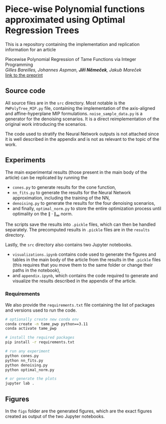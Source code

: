 # Piece-wise Polynomial functions approximated using Optimal Regression Trees

This is a repository containing the implementation and replication information for an article

Piecewise Polynomial Regression of Tame Functions via Integer Programming \
_Gilles Bareilles, Johannes Aspman, **Jiří Němeček**, Jakub Mareček_ \
[link to the preprint](https://arxiv.org/abs/2311.13544)

## Source code

All source files are in the `src` directory. Most notable is the `PWPolyTree_MIP.py` file, containing the implementation of the axis-aligned and affine-hyperplane MIP formulations.
`noise_sample_data.py` is a generator for the denoising scenarios. It is a direct reimplementation of the original work introducing the scenarios.

The code used to stratify the Neural Network outputs is not attached since it is well described in the appendix and is not as relevant to the topic of the work.

## Experiments

The main experimental results (those present in the main body of the article) can be replicated by running the

- `cones.py` to generate results for the cone function,
- `nn_fits.py` to generate the results for the Neural Network approximation, including the training of the NN,
- `denoising.py` to generate the results for the four denoising scenarios,
- and finally, `optimal_norm.py` to store the entire optimization process until optimality on the $\|\cdot\|_{\infty}$ norm.

The scripts save the results into `.pickle` files, which can then be handled separately. The precomputed results in `.pickle` files are in the `results` directory.

Lastly, the `src` directory also contains two Jupyter notebooks.

- `visualizations.ipynb` contains code used to generate the figures and tables in the main body of the article from the results in the `.pickle` files (this requires that you move them to the same folder or change their paths in the notebook),
- and `appendix.ipynb`, which contains the code required to generate and visualize the results described in the appendix of the article.

### Requirements

We also provide the `requirements.txt` file containing the list of packages and versions used to run the code.

```bash
# optionally create new conda env
conda create -n tame_pwp python==3.11
conda activate tame_pwp

# install the required packages
pip install -r requirements.txt

# run any experiment
python cones.py
python nn_fits.py
python denoising.py
python optimal_norm.py

# or generate the plots
jupyter lab .
```

## Figures

In the `figs` folder are the generated figures, which are the exact figures created as output of the two Jupyter notebooks.
